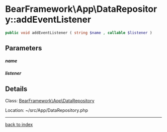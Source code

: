 # BearFramework\App\DataRepository::addEventListener

```php
public void addEventListener ( string $name , callable $listener )
```

## Parameters

##### name

##### listener

## Details

Class: [BearFramework\App\DataRepository](bearframework.app.datarepository.class.md)

Location: ~/src/App/DataRepository.php

---

[back to index](index.md)


